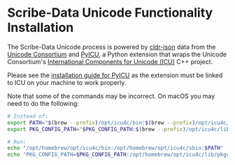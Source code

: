 # Scribe-Data Unicode Functionality Installation

The Scribe-Data Unicode process is powered by [cldr-json](https://github.com/unicode-org/cldr-json) data from the [Unicode Consortium](https://home.unicode.org/) and [PyICU](https://gitlab.pyicu.org/main/pyicu), a Python extension that wraps the Unicode Consortium's [International Components for Unicode (ICU)](https://github.com/unicode-org/icu) C++ project.

Please see the [installation guide for PyICU](https://gitlab.pyicu.org/main/pyicu#installing-pyicu) as the extension must be linked to ICU on your machine to work properly.

Note that some of the commands may be incorrect. On macOS you may need to do the following:

```bash
# Instead of:
export PATH="$(brew --prefix)/opt/icu4c/bin:$(brew --prefix)/opt/icu4c/sbin:$PATH"
export PKG_CONFIG_PATH="$PKG_CONFIG_PATH:$(brew --prefix)/opt/icu4c/lib/pkgconfig"

# Run:
echo "/opt/homebrew/opt/icu4c/bin:/opt/homebrew/opt/icu4c/sbin:$PATH"
echo "PKG_CONFIG_PATH=$PKG_CONFIG_PATH:/opt/homebrew/opt/icu4c/lib/pkgconfig"
```
